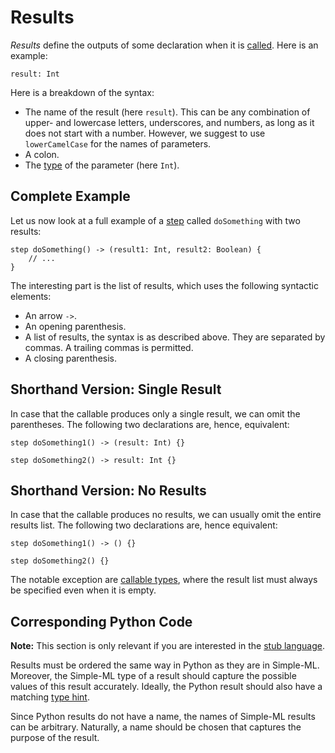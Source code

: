 # Results

_Results_ define the outputs of some declaration when it is [called][calls]. Here is an example:

```
result: Int
```

Here is a breakdown of the syntax:
* The name of the result (here `result`). This can be any combination of upper- and lowercase letters, underscores, and numbers, as long as it does not start with a number. However, we suggest to use `lowerCamelCase` for the names of parameters.
* A colon.
* The [type][types] of the parameter (here `Int`).

## Complete Example

Let us now look at a full example of a [step][steps] called `doSomething` with two results:

```
step doSomething() -> (result1: Int, result2: Boolean) {
    // ...
}
```

The interesting part is the list of results, which uses the following syntactic elements:
* An arrow `->`.
* An opening parenthesis.
* A list of results, the syntax is as described above. They are separated by commas. A trailing commas is permitted.
* A closing parenthesis.

## Shorthand Version: Single Result

In case that the callable produces only a single result, we can omit the parentheses. The following two declarations are, hence, equivalent:

```
step doSomething1() -> (result: Int) {}
```

```
step doSomething2() -> result: Int {}
```

## Shorthand Version: No Results

In case that the callable produces no results, we can usually omit the entire results list. The following two declarations are, hence equivalent:

```
step doSomething1() -> () {}
```

```
step doSomething2() {}
```

The notable exception are [callable types][callable-types], where the result list must always be specified even when it is empty.

## Corresponding Python Code

**Note:** This section is only relevant if you are interested in the [stub language][stub-language].

Results must be ordered the same way in Python as they are in Simple-ML. Moreover, the Simple-ML type of a result should capture the possible values of this result accurately. Ideally, the Python result should also have a matching [type hint][types-python].

Since Python results do not have a name, the names of Simple-ML results can be arbitrary. Naturally, a name should be chosen that captures the purpose of the result.


[stub-language]: ../stub-language/README.md
[types]: ./types.md
[types-python]: ./types.md#corresponding-python-code
[callable-types]: ./types.md#callable-type
[steps]: ../workflow-language/steps.md
[calls]: ../workflow-language/expressions.md#calls
